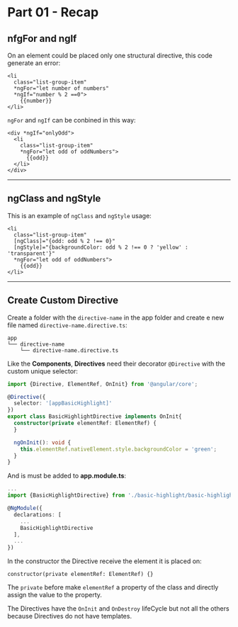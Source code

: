 # Part 01 - Recap

## nfgFor and ngIf

On an element could be placed only one structural directive, this code generate an error:

```angular2html
<li
  class="list-group-item"
  *ngFor="let number of numbers"
  *ngIf="number % 2 ==0">
    {{number}}
</li>
```
`ngFor` and `ngIf` can be conbined in this way:

```angular2html
<div *ngIf="onlyOdd">
  <li
    class="list-group-item"
    *ngFor="let odd of oddNumbers">
      {{odd}}
  </li>
</div>
```
---

## ngClass and ngStyle

This is an example of `ngClass` and `ngStyle` usage:

```angular2html
<li
  class="list-group-item"
  [ngClass]="{odd: odd % 2 !== 0}"
  [ngStyle]="{backgroundColor: odd % 2 !== 0 ? 'yellow' : 'transparent'}"
  *ngFor="let odd of oddNumbers">
    {{odd}}
</li>
```
---

## Create Custom Directive

Create a folder with the `directive-name` in the app folder and create e new file named  `directive-name.directive.ts`:

```
app
└── directive-name
    └── directive-name.directive.ts
```

Like the **Components**, **Directives** need their decorator `@Directive` with the custom unique selector:

```typescript
import {Directive, ElementRef, OnInit} from '@angular/core';

@Directive({
  selector: '[appBasicHighlight]'
})
export class BasicHighlightDirective implements OnInit{
  constructor(private elementRef: ElementRef) {
  }

  ngOnInit(): void {
    this.elementRef.nativeElement.style.backgroundColor = 'green';
  }
}
```
And is must be added to **app.module.ts**:
```typescript
...
import {BasicHighlightDirective} from './basic-highlight/basic-highlight.directive';

@NgModule({
  declarations: [
    ...
    BasicHighlightDirective
  ],
  ...
})
```

In the constructor the Directive receive the element it is placed on:
```
constructor(private elementRef: ElementRef) {}
```
The `private` before make `elementRef` a property of the class and directly assign the value to the property.

The Directives have the `OnInit` and `OnDestroy` lifeCycle but not all the others because Directives do not have templates.

